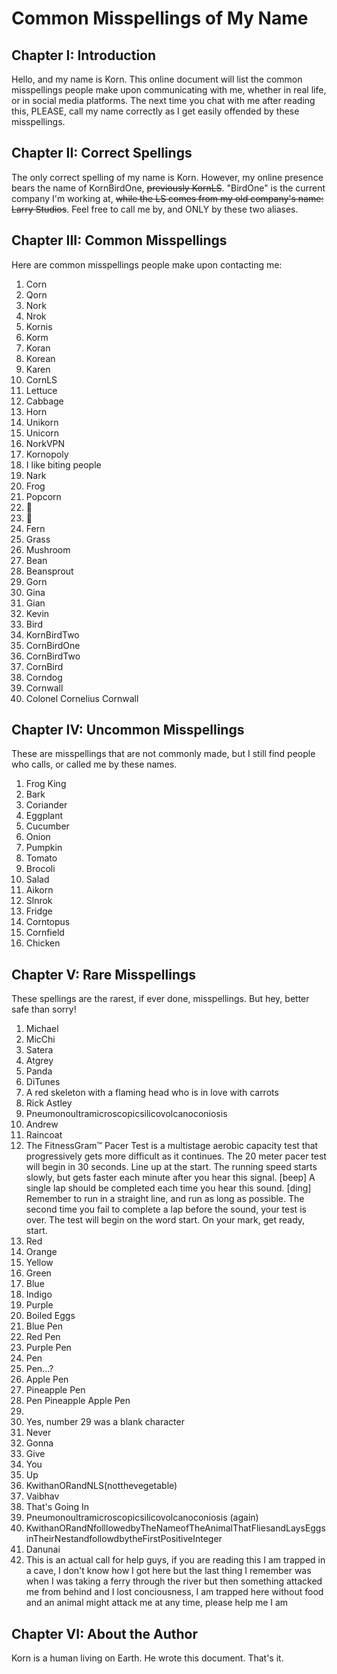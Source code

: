 # Common Misspellings of My Name

## Chapter I: Introduction
Hello, and my name is Korn. This online document will list the common misspellings people make upon communicating with me, whether in real life, or in social media platforms. The next time you chat with me after reading this, PLEASE, call my name correctly as I get easily offended by these misspellings.

## Chapter II: Correct Spellings
The only correct spelling of my name is Korn. However, my online presence bears the name of KornBirdOne, ~~previously KornLS~~. "BirdOne" is the current company I'm working at, ~~while the LS comes from my old company's name: Larry Studios~~. Feel free to call me by, and ONLY by these two aliases.

## Chapter III: Common Misspellings
Here are common misspellings people make upon contacting me:

1. Corn
2. Qorn
3. Nork
4. Nrok
5. Kornis
6. Korm
7. Koran
8. Korean
9. Karen
10. CornLS
11. Lettuce
12. Cabbage
13. Horn
14. Unikorn
15. Unicorn
16. NorkVPN
17. Kornopoly
18. I like biting people
19. Nark
20. Frog
21. Popcorn
22. 🌽
23. 🍿
24. Fern
25. Grass
26. Mushroom
27. Bean
28. Beansprout
29. Gorn
30. Gina
31. Gian
32. Kevin
33. Bird
34. KornBirdTwo
35. CornBirdOne
36. CornBirdTwo
37. CornBird
38. Corndog
39. Cornwall
40. Colonel Cornelius Cornwall

## Chapter IV: Uncommon Misspellings
These are misspellings that are not commonly made, but I still find people who calls, or called me by these names.

1. Frog King
2. Bark
3. Coriander
4. Eggplant
5. Cucumber
6. Onion
7. Pumpkin
8. Tomato
9. Brocoli
10. Salad
11. Aikorn
12. Slnrok
13. Fridge
14. Corntopus
15. Cornfield
16. Chicken

## Chapter V: Rare Misspellings
These spellings are the rarest, if ever done, misspellings. But hey, better safe than sorry!

1. Michael
2. MicChi
3. Satera
4. Atgrey
5. Panda
6. DiTunes
7. A red skeleton with a flaming head who is in love with carrots
8. Rick Astley
9. Pneumonoultramicroscopicsilicovolcanoconiosis
10. Andrew
11. Raincoat
12. The FitnessGram™ Pacer Test is a multistage aerobic capacity test that progressively gets more difficult as it continues. The 20 meter pacer test will begin in 30 seconds. Line up at the start. The running speed starts slowly, but gets faster each minute after you hear this signal. [beep] A single lap should be completed each time you hear this sound. [ding] Remember to run in a straight line, and run as long as possible. The second time you fail to complete a lap before the sound, your test is over. The test will begin on the word start. On your mark, get ready, start.
13. Red
14. Orange
15. Yellow
16. Green
17. Blue
18. Indigo
19. Purple
20. Boiled Eggs
21. Blue Pen
22. Red Pen
23. Purple Pen
24. Pen
25. Pen...?
26. Apple Pen
27. Pineapple Pen
28. Pen Pineapple Apple Pen
29. ⠀
30. Yes, number 29 was a blank character
31. Never
32. Gonna
33. Give
34. You
35. Up
36. KwithanORandNLS(notthevegetable)
37. Vaibhav
38. That's Going In
39. Pneumonoultramicroscopicsilicovolcanoconiosis (again)
40. KwithanORandNfolllowedbyTheNameofTheAnimalThatFliesandLaysEggsinTheirNestandfollowdbytheFirstPositiveInteger
41. Danunai
42. This is an actual call for help guys, if you are reading this I am trapped in a cave, I don't know how I got here but the last thing I remember was when I was taking a ferry through the river but then something attacked me from behind and I lost conciousness, I am trapped here without food and an animal might attack me at any time, please help me I am

## Chapter VI: About the Author
Korn is a human living on Earth. He wrote this document. That's it.
